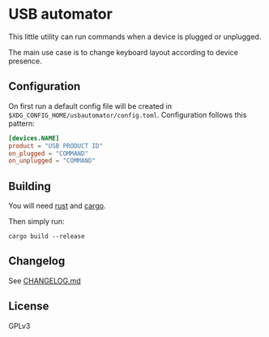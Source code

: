 # USB automator

This little utility can run commands when a device is plugged or unplugged.

The main use case is to change keyboard layout according to device presence.

## Configuration

On first run a default config file will be created in `$XDG_CONFIG_HOME/usbautomator/config.toml`.
Configuration follows this pattern:

```toml
[devices.NAME]
product = "USB PRODUCT ID"
on_plugged = "COMMAND"
on_unplugged = "COMMAND"
```

## Building

You will need [rust](https://www.rust-lang.org) and [cargo](https://doc.rust-lang.org/cargo/getting-started/installation.html).

Then simply run:

    cargo build --release

## Changelog

See [CHANGELOG.md](./CHANGELOG.md)

## License

GPLv3
